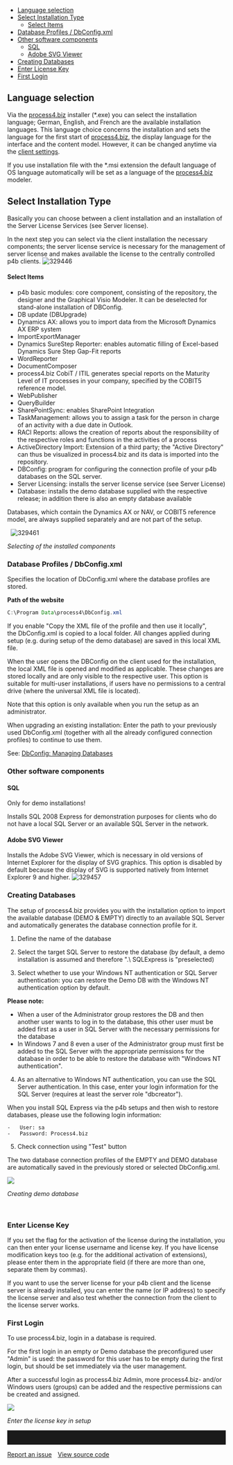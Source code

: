 - [Language selection](#language-selection)
- [Select Installation Type](#select-installation-type)
  - [Select Items](#select-items)
- [Database Profiles / DbConfig.xml](#database-profiles--dbconfigxml)
- [Other software components](#other-software-components)
  - [SQL](#sql)
  - [Adobe SVG Viewer](#adobe-svg-viewer)
- [Creating Databases](#creating-databases)
- [Enter License Key](#enter-license-key)
- [First Login](#first-login)


## Language selection

Via the [process4.biz](http://process4.biz) installer (\*.exe) you can
select the installation language; German, English, and French are the
available installation languages. This language choice concerns the
installation and sets the language for the first start of
[process4.biz](http://process4.biz), the display language for the
interface and the content model. However, it can be changed anytime via
the [client settings](client-settings).

If you use installation file with the \*.msi extension the default
language of OS language automatically will be set as a language of the
[process4.biz](http://process4.biz) modeler.

## Select Installation Type

Basically you can choose between a client installation and an
installation of the Server License Services (see Server license).

In the next step you can select via the client installation the
necessary components; the server license service is necessary for the
management of server license and makes available the license to the
centrally controlled p4b clients.
![329446](//images.ctfassets.net/utx1h0gfm1om/32sZRIn27Y6qkUQi08OqwY/b7df580ba3a75228b649a97e6d93d35f/329446.png)

#### Select Items

-   p4b basic modules: core component, consisting of the repository, the
    designer and the Graphical Visio Modeler. It can be deselected for
    stand-alone installation of DBConfig.
-   DB update (DBUpgrade)
-   Dynamics AX: allows you to import data from the Microsoft Dynamics
    AX ERP system
-   ImportExportManager
-   Dynamics SureStep Reporter: enables automatic filling of Excel-based
    Dynamics Sure Step Gap-Fit reports
-   WordReporter
-   DocumentComposer
-   process4.biz CobiT / ITIL generates special reports on the Maturity
    Level of IT processes in your company, specified by the COBIT5
    reference model.
-   WebPublisher
-   QueryBuilder
-   SharePointSync: enables SharePoint Integration
-   TaskManagement: allows you to assign a task for the person in charge
    of an activity with a due date in Outlook.
-   RACI Reports: allows the creation of reports about the
    responsibility of the respective roles and functions in the
    activities of a process 
-   ActiveDirectory Import: Extension of a third party; the "Active
    Directory" can thus be visualized in process4.biz and its data is
    imported into the repository.
-   DBConfig: program for configuring the connection profile of your p4b
    databases on the SQL server.
-   Server Licensing: installs the server license service (see Server
    License)
-   Database: installs the demo database supplied with the respective
    release; in addition there is also an empty database available

Databases, which contain the Dynamics AX or NAV, or COBIT5 reference
model, are always supplied separately and are not part of the setup.


 
![329461](//images.ctfassets.net/utx1h0gfm1om/3akPxg1jy8ikQk88YMSu8y/f173932c440aa0f559e2aed8c8b114dc/329461.png)


*Selecting of the installed components*

### Database Profiles / DbConfig.xml

Specifies the location of DbConfig.xml where the database profiles are
stored.

**Path of the website**

``` java
C:\Program Data\process4\DbConfig.xml
```

If you enable "Copy the XML file of the profile and then use it
locally", the DbConfig.xml is copied to a local folder. All changes
applied during setup (e.g. during setup of the demo database) are saved
in this local XML file.

When the user opens the DBConfig on the client used for the
installation, the local XML file is opened and modified as applicable.
These changes are stored locally and are only visible to the respective
user. This option is suitable for multi-user installations, if users
have no permissions to a central drive (where the universal XML file is
located).

Note that this option is only available when you run the setup as an
administrator.

When upgrading an existing installation: Enter the path to your
previously used DbConfig.xml (together with all the already configured
connection profiles) to continue to use them.

See: [DbConfig: Managing Databases](dbconfig-managing-databases)

### Other software components

#### SQL

Only for demo installations!

Installs SQL 2008 Express for demonstration purposes for clients who do
not have a local SQL Server or an available SQL Server in the network.

#### Adobe SVG Viewer

Installs the Adobe SVG Viewer, which is necessary in old versions of
Internet Explorer for the display of SVG graphics. This option is
disabled by default because the display of SVG is supported natively
from Internet Explorer 9 and higher.
![329457](//images.ctfassets.net/utx1h0gfm1om/2lEE9m75za2gK6IiqyIGca/f964ac216785ad7a54716cf277143374/329457.png)

### Creating Databases

The setup of process4.biz provides you with the installation option to
import the available database (DEMO & EMPTY) directly to an available
SQL Server and automatically generates the database connection profile
for it.

1.  Define the name of the database
2.  Select the target SQL Server to restore the database (by default, a
    demo installation is assumed and therefore ".\\ SQLExpress is
    "preselected)
3.  Select whether to use your Windows NT authentication or SQL Server
    authentication: you can restore the Demo DB with the Windows NT
    authentication option by default. 

    <div class="info">
  <strong>   Please note:</strong>
  

- When a user of the Administrator group restores the DB and then another user wants to log in to the database, this other user must be added first as a user in SQL Server with the necessary permissions for the database
-  In Windows 7 and 8 even a user of the Administrator group must       first be added to the SQL Server with the appropriate permissions for the database in order to be able to restore the database with "Windows NT authentication".             
      
</div>

  
4.  As an alternative to Windows NT authentication, you can use the SQL
    Server authentication. In this case, enter your login information
    for the SQL Server (requires at least the server role "dbcreator"). 

  <div class="info">  When you install SQL Express via the p4b setups and then wish to restore databases, please use the following login information:
     
    -   User: sa
    -   Password: Process4.biz
   
   </div>

5.  Check connection using "Test" button

The two database connection profiles of the EMPTY and DEMO database are
automatically saved in the previously stored or selected DbConfig.xml.

![](attachments/327853/329455.png)

*Creating demo database*

 

### Enter License Key

If you set the flag for the activation of the license during the
installation, you can then enter your license username and license key.
If you have license modification keys too (e.g. for the additional
activation of extensions), please enter them in the appropriate field
(if there are more than one, separate them by commas).

If you want to use the server license for your p4b client and the
license server is already installed, you can enter the name (or IP
address) to specify the license server and also test whether the
connection from the client to the license server works.

### First Login

To use process4.biz, login in a database is required.

<div class="warning">
 For the first login in an empty or Demo database the preconfigured user
"Admin" is used: the password for this user has to be empty during the
first login, but should be set immediately via the user
management.
</div>


After a successful login as process4.biz Admin, more process4.biz-
and/or Windows users (groups) can be added and the
respective permissions can be created and assigned.

![](attachments/327853/329449.png)

*Enter the license key in setup*


<hr style="padding-top:2rem" />
<a href="https://github.com/process4/docs/issues" target="_blank" class="bgw btn btn-primary btn-lg shadow-sm">Report an issue</a>
<a href="https://github.com/process4/docs" target="_blank" class="bgw btn btn-primary btn-lg shadow-sm" style="margin-left:10px;">View source code</a>